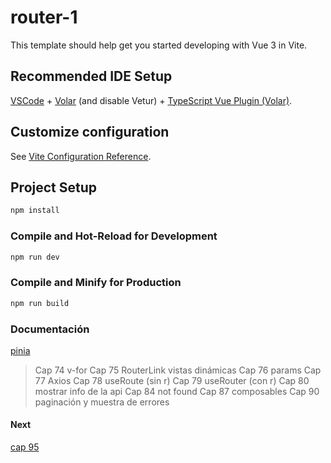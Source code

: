 # router-1

This template should help get you started developing with Vue 3 in Vite.

## Recommended IDE Setup

[VSCode](https://code.visualstudio.com/) + [Volar](https://marketplace.visualstudio.com/items?itemName=Vue.volar) (and disable Vetur) + [TypeScript Vue Plugin (Volar)](https://marketplace.visualstudio.com/items?itemName=Vue.vscode-typescript-vue-plugin).

## Customize configuration

See [Vite Configuration Reference](https://vitejs.dev/config/).



## Project Setup

```sh
npm install
```

### Compile and Hot-Reload for Development

```sh
npm run dev
```

### Compile and Minify for Production

```sh
npm run build
```

### Documentación
[pinia](https://bluuweb.github.io/vue-udemy/30-04-pinia/)

> Cap 74 v-for
> Cap 75 RouterLink vistas dinámicas
> Cap 76 params
> Cap 77 Axios
> Cap 78 useRoute (sin r)
> Cap 79 useRouter (con r)
> Cap 80 mostrar info de la api
> Cap 84 not found
> Cap 87 composables
> Cap 90 paginación y muestra de errores



#### Next 
[cap 95](https://www.udemy.com/course/curso-vue/learn/lecture/33493134#questions/20258624)
